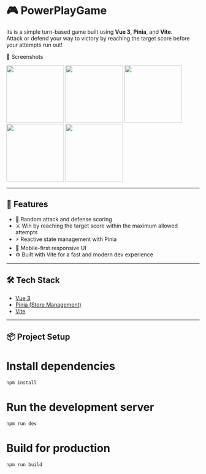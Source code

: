 # 🎮 PowerPlayGame

its is a simple turn-based game built using **Vue 3**, **Pinia**, and **Vite**.  
Attack or defend your way to victory by reaching the target score before your attempts run out!



📸 Screenshots

<div>
  <img src="https://github.com/user-attachments/assets/0b0f4519-cc04-4ebb-a24d-32732b3c67d3" width="150"/>
  <img src="https://github.com/user-attachments/assets/33545259-2e26-4909-be95-f8554481527a" width="150"/>
  <img src="https://github.com/user-attachments/assets/232c54a6-6b25-4273-a56c-4511e139a94f" width="150"/>
  <img src="https://github.com/user-attachments/assets/272d81fa-48d8-45dd-bf79-ec2070ba8504" width="150"/>
  <img src="https://github.com/user-attachments/assets/958a5e7e-b7d2-4dee-be38-3d39947ec685" width="150"/>
</div>


---

## 🚀 Features

- 🎯 Random attack and defense scoring
- ⚔️ Win by reaching the target score within the maximum allowed attempts
- ⚡ Reactive state management with Pinia
- 📱 Mobile-first responsive UI
- ⚙️ Built with Vite for a fast and modern dev experience

---

## 🛠️ Tech Stack

- [Vue 3](https://vuejs.org/)
- [Pinia (Store Management)](https://pinia.vuejs.org/)
- [Vite](https://vitejs.dev/)

---

## 📦 Project Setup

# Install dependencies
```bash
npm install
```

# Run the development server
```bash
npm run dev
```

# Build for production
```bash
npm run build
```

